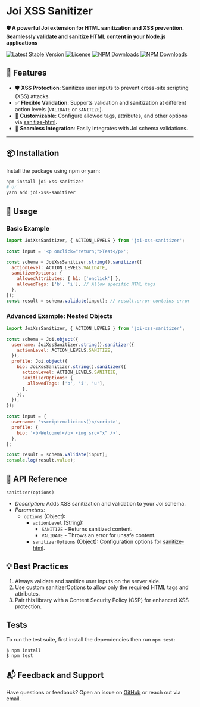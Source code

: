 # Joi XSS Sanitizer

**🛡️ A powerful Joi extension for HTML sanitization and XSS prevention. Seamlessly validate and sanitize HTML content in your Node.js applications**

[![Latest Stable Version](https://img.shields.io/npm/v/joi-xss-sanitizer.svg?style=for-the-badge)](https://www.npmjs.com/package/joi-xss-sanitizer)
[![License](https://img.shields.io/npm/l/joi-xss-sanitizer.svg?style=for-the-badge)](https://www.npmjs.com/package/joi-xss-sanitizer)
[![NPM Downloads](https://img.shields.io/npm/dt/joi-xss-sanitizer.svg?style=for-the-badge)](https://www.npmjs.com/package/joi-xss-sanitizer)
[![NPM Downloads](https://img.shields.io/npm/dm/joi-xss-sanitizer.svg?style=for-the-badge)](https://www.npmjs.com/package/joi-xss-sanitizer)

## 🚀 Features

- 🛡️ **XSS Protection**: Sanitizes user inputs to prevent cross-site scripting (XSS) attacks.
- ✅ **Flexible Validation**: Supports validation and sanitization at different action levels (`VALIDATE` or `SANITIZE`).
- 🔧 **Customizable**: Configure allowed tags, attributes, and other options via [sanitize-html](https://www.npmjs.com/package/sanitize-html).
- 🧩 **Seamless Integration**: Easily integrates with Joi schema validations.

---

## 📦 Installation

Install the package using npm or yarn:

```bash
npm install joi-xss-sanitizer
# or
yarn add joi-xss-sanitizer
```

## 📖 Usage

### Basic Example

```javascript
import JoiXssSanitizer, { ACTION_LEVELS } from 'joi-xss-sanitizer';

const input = '<p onclick="return;">Test</p>';

const schema = JoiXssSanitizer.string().sanitizer({
  actionLevel: ACTION_LEVELS.VALIDATE,
  sanitizerOptions: {
    allowedAttributes: { h1: ['onclick'] },
    allowedTags: ['b', 'i'], // Allow specific HTML tags
  },
});
const result = schema.validate(input); // result.error contains error
```

### Advanced Example: Nested Objects

```javascript
import JoiXssSanitizer, { ACTION_LEVELS } from 'joi-xss-sanitizer';

const schema = Joi.object({
  username: JoiXssSanitizer.string().sanitizer({
    actionLevel: ACTION_LEVELS.SANITIZE,
  }),
  profile: Joi.object({
    bio: JoiXssSanitizer.string().sanitizer({
      actionLevel: ACTION_LEVELS.SANITIZE,
      sanitizerOptions: {
        allowedTags: ['b', 'i', 'u'],
      },
    }),
  }),
});

const input = {
  username: '<script>malicious()</script>',
  profile: {
    bio: '<b>Welcome!</b> <img src="x" />',
  },
};

const result = schema.validate(input);
console.log(result.value);
```
## 🔧 API Reference
`sanitizer(options)`

* *Description:* Adds XSS sanitization and validation to your Joi schema.
* *Parameters:*
  * `options` (Object):
    * `actionLevel` (String):
      * `SANITIZE` - Returns sanitized content.
      * `VALIDATE` - Throws an error for unsafe content.
    * `sanitizerOptions` (Object): Configuration options for [sanitize-html](https://www.npmjs.com/package/sanitize-html).
## 💡 Best Practices
1. Always validate and sanitize user inputs on the server side.
2. Use custom sanitizerOptions to allow only the required HTML tags and attributes.
3. Pair this library with a Content Security Policy (CSP) for enhanced XSS protection.

## Tests

To run the test suite, first install the dependencies then run `npm test`:

```bash
$ npm install
$ npm test
```

## 📬 Feedback and Support

Have questions or feedback? Open an issue on [GitHub](https://github.com/AhmedAdelFahim/joi-xss-sanitizer) or reach out via email.